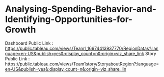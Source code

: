 # Analysing-Spending-Behavior-and-Identifying-Opportunities-for-Growth

Dashboard Public Link  : https://public.tableau.com/views/Team1_16974413937770/RegionDatas?:language=en-US&publish=yes&:display_count=n&:origin=viz_share_link
Story Public Link : https://public.tableau.com/views/Team1story/StoryaboutRegion?:language=en-US&publish=yes&:display_count=n&:origin=viz_share_lin
